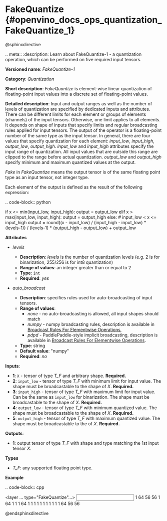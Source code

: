 # FakeQuantize {#openvino_docs_ops_quantization_FakeQuantize_1}

@sphinxdirective

.. meta::
  :description: Learn about FakeQuantize-1 - a quantization operation, which can 
                be performed on five required input tensors.

**Versioned name**: *FakeQuantize-1*

**Category**: *Quantization*

**Short description**: *FakeQuantize* is element-wise linear quantization of floating-point input values into a discrete set of floating-point values.

**Detailed description**: Input and output ranges as well as the number of levels of quantization 
are specified by dedicated inputs and attributes. There can be different limits for each element or 
groups of elements (channels) of the input tensors. Otherwise, one limit applies to all elements. 
It depends on shape of inputs that specify limits and regular broadcasting rules applied for input tensors. 
The output of the operator is a floating-point number of the same type as the input tensor. 
In general, there are four values that specify quantization for each element: *input_low*, *input_high*, *output_low*, *output_high*. 
*input_low* and *input_high* attributes specify the input range of quantization. All input values that are 
outside this range are clipped to the range before actual quantization. *output_low* and *output_high* 
specify minimum and maximum quantized values at the output.

*Fake* in *FakeQuantize* means the output tensor is of the same floating point type as an input tensor, not integer type.

Each element of the output is defined as the result of the following expression:

.. code-block:: python

   if x <= min(input_low, input_high):
       output = output_low
   elif x > max(input_low, input_high):
       output = output_high
   else:
       # input_low < x <= input_high
       output = round((x - input_low) / (input_high - input_low) * (levels-1)) / (levels-1) * (output_high - output_low) + output_low


**Attributes**

* *levels*

  * **Description**: *levels* is the number of quantization levels (e.g. 2 is for binarization, 255/256 is for int8 quantization)
  * **Range of values**: an integer greater than or equal to 2
  * **Type**: `int`
  * **Required**: *yes*

* *auto_broadcast*

  * **Description**: specifies rules used for auto-broadcasting of input tensors.
  * **Range of values**:
    * *none* - no auto-broadcasting is allowed, all input shapes should match
    * *numpy* - numpy broadcasting rules, description is available in [Broadcast Rules For Elementwise Operations](../broadcast_rules.md),
    * *pdpd* - PaddlePaddle-style implicit broadcasting, description is available in [Broadcast Rules For Elementwise Operations](../broadcast_rules.md).
  * **Type**: string
  * **Default value**: "numpy"
  * **Required**: *no*

**Inputs**:

* **1**: `X` - tensor of type *T_F* and arbitrary shape. **Required.**
* **2**: `input_low` - tensor of type *T_F* with minimum limit for input value. The shape must be broadcastable to the shape of *X*. **Required.**
* **3**: `input_high` - tensor of type *T_F* with maximum limit for input value. Can be the same as `input_low` for binarization. 
  The shape must be broadcastable to the shape of *X*. **Required.**
* **4**: `output_low` - tensor of type *T_F* with minimum quantized value. The shape must be broadcastable to the shape of *X*. **Required.**
* **5**: `output_high` - tensor of type *T_F* with maximum quantized value. The shape must be broadcastable to the of *X*. **Required.**

**Outputs**:

* **1**: output tensor of type *T_F* with shape and type matching the 1st input tensor *X*.

**Types**

* *T_F*: any supported floating point type.

**Example**

.. code-block:: cpp

   <layer … type="FakeQuantize"…>
       <data levels="2"/>
       <input>
           <port id="0">
               <dim>1</dim>
               <dim>64</dim>
               <dim>56</dim>
               <dim>56</dim>
           </port>
           <port id="1">
               <dim>1</dim>
               <dim>64</dim>
               <dim>1</dim>
               <dim>1</dim>
           </port>
           <port id="2">
               <dim>1</dim>
               <dim>64</dim>
               <dim>1</dim>
               <dim>1</dim>
           </port>
           <port id="3">
               <dim>1</dim>
               <dim>1</dim>
               <dim>1</dim>
               <dim>1</dim>
           </port>
           <port id="4">
               <dim>1</dim>
               <dim>1</dim>
               <dim>1</dim>
               <dim>1</dim>
           </port>
       </input>
       <output>
           <port id="5">
               <dim>1</dim>
               <dim>64</dim>
               <dim>56</dim>
               <dim>56</dim>
           </port>
       </output>
   </layer>


@endsphinxdirective

